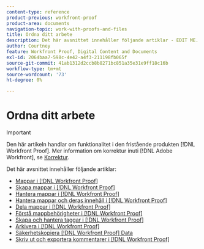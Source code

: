 ```yaml
---
content-type: reference
product-previous: workfront-proof
product-area: documents
navigation-topic: work-with-proofs-and-files
title: Ordna ditt arbete
description: Det här avsnittet innehåller följande artiklar - EDIT ME.
author: Courtney
feature: Workfront Proof, Digital Content and Documents
exl-id: 2064baa7-598c-4e42-a4f3-211198fb065f
source-git-commit: 41ab1312d2ccb8b8271bc851a35e31e9ff18c16b
workflow-type: tm+mt
source-wordcount: '73'
ht-degree: 0%

---
```


# Ordna ditt arbete

>[!IMPORTANT]
>
>Den här artikeln handlar om funktionalitet i den fristående produkten [!DNL Workfront Proof]. Mer information om korrektur inuti [!DNL Adobe Workfront], se [Korrektur](../../../review-and-approve-work/proofing/proofing.md).

Det här avsnittet innehåller följande artiklar:

* [Mappar i [!DNL Workfront Proof]](../../../workfront-proof/wp-work-proofsfiles/organize-your-work/folders.md)
* [Skapa mappar i [!DNL Workfront Proof]](../../../workfront-proof/wp-work-proofsfiles/organize-your-work/create-folders.md)
* [Hantera mappar i [!DNL Workfront Proof]](../../../workfront-proof/wp-work-proofsfiles/organize-your-work/manage-folders.md)
* [Hantera mappar och deras innehåll i [!DNL Workfront Proof]](../../../workfront-proof/wp-work-proofsfiles/organize-your-work/manage-folders-and-contents.md)
* [Dela mappar i [!DNL Workfront Proof]](../../../workfront-proof/wp-work-proofsfiles/organize-your-work/share-folders.md)
* [Förstå mappbehörigheter i [!DNL Workfront Proof]](../../../workfront-proof/wp-work-proofsfiles/organize-your-work/folder-permissions.md)
* [Skapa och hantera taggar i [!DNL Workfront Proof]](../../../workfront-proof/wp-work-proofsfiles/organize-your-work/create-and-manage-tags.md)
* [Arkivera i [!DNL Workfront Proof]](../../../workfront-proof/wp-work-proofsfiles/organize-your-work/archive.md)
* [Säkerhetskopiera [!DNL Workfront Proof] Data](../../../workfront-proof/wp-work-proofsfiles/organize-your-work/back-up-data.md)
* [Skriv ut och exportera kommentarer i [!DNL Workfront Proof]](../../../workfront-proof/wp-work-proofsfiles/organize-your-work/print-and-export-comments.md)
